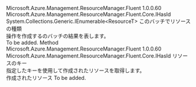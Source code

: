 <Type Name="ICreatedResources&lt;ResourceT&gt;" FullName="Microsoft.Azure.Management.ResourceManager.Fluent.Core.ICreatedResources&lt;ResourceT&gt;">
  <TypeSignature Language="C#" Value="public interface ICreatedResources&lt;ResourceT&gt; : System.Collections.Generic.IEnumerable&lt;ResourceT&gt; where ResourceT : IHasId" />
  <TypeSignature Language="ILAsm" Value=".class public interface auto ansi abstract ICreatedResources`1&lt;(class Microsoft.Azure.Management.ResourceManager.Fluent.Core.IHasId) ResourceT&gt; implements class System.Collections.Generic.IEnumerable`1&lt;!ResourceT&gt;, class System.Collections.IEnumerable" />
  <TypeSignature Language="DocId" Value="T:Microsoft.Azure.Management.ResourceManager.Fluent.Core.ICreatedResources`1" />
  <TypeSignature Language="VB.NET" Value="Public Interface ICreatedResources(Of ResourceT)&#xA;Implements IEnumerable(Of ResourceT)" />
  <TypeSignature Language="F#" Value="type ICreatedResources&lt;'ResourceT (requires 'ResourceT :&gt; IHasId)&gt; = interface&#xA;    interface seq&lt;'ResourceT (requires 'ResourceT :&gt; IHasId)&gt;&#xA;    interface IEnumerable" />
  <AssemblyInfo>
    <AssemblyName>Microsoft.Azure.Management.ResourceManager.Fluent</AssemblyName>
    <AssemblyVersion>1.0.0.60</AssemblyVersion>
  </AssemblyInfo>
  <TypeParameters>
    <TypeParameter Name="ResourceT">
      <Constraints>
        <InterfaceName>Microsoft.Azure.Management.ResourceManager.Fluent.Core.IHasId</InterfaceName>
      </Constraints>
    </TypeParameter>
  </TypeParameters>
  <Interfaces>
    <Interface>
      <InterfaceName>System.Collections.Generic.IEnumerable&lt;ResourceT&gt;</InterfaceName>
    </Interface>
  </Interfaces>
  <Docs>
    <typeparam name="ResourceT">このバッチでリソースの種類</typeparam>
    <summary>
            操作を作成するのバッチの結果を表します。
            </summary>
    <remarks>To be added.</remarks>
  </Docs>
  <Members>
    <Member MemberName="CreatedRelatedResource">
      <MemberSignature Language="C#" Value="public Microsoft.Azure.Management.ResourceManager.Fluent.Core.IHasId CreatedRelatedResource (string key);" />
      <MemberSignature Language="ILAsm" Value=".method public hidebysig newslot virtual instance class Microsoft.Azure.Management.ResourceManager.Fluent.Core.IHasId CreatedRelatedResource(string key) cil managed" />
      <MemberSignature Language="DocId" Value="M:Microsoft.Azure.Management.ResourceManager.Fluent.Core.ICreatedResources`1.CreatedRelatedResource(System.String)" />
      <MemberSignature Language="VB.NET" Value="Public Function CreatedRelatedResource (key As String) As IHasId" />
      <MemberSignature Language="F#" Value="abstract member CreatedRelatedResource : string -&gt; Microsoft.Azure.Management.ResourceManager.Fluent.Core.IHasId" Usage="iCreatedResources.CreatedRelatedResource key" />
      <MemberType>Method</MemberType>
      <AssemblyInfo>
        <AssemblyName>Microsoft.Azure.Management.ResourceManager.Fluent</AssemblyName>
        <AssemblyVersion>1.0.0.60</AssemblyVersion>
      </AssemblyInfo>
      <ReturnValue>
        <ReturnType>Microsoft.Azure.Management.ResourceManager.Fluent.Core.IHasId</ReturnType>
      </ReturnValue>
      <Parameters>
        <Parameter Name="key" Type="System.String" />
      </Parameters>
      <Docs>
        <param name="key">リソースのキー</param>
        <summary>
            指定したキーを使用して作成されたリソースを取得します。
            </summary>
        <returns>作成されたリソース</returns>
        <remarks>To be added.</remarks>
      </Docs>
    </Member>
  </Members>
</Type>